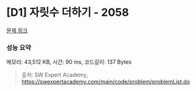 # [D1] 자릿수 더하기 - 2058 

[문제 링크](https://swexpertacademy.com/main/code/problem/problemDetail.do?contestProbId=AV5QPRjqA10DFAUq) 

### 성능 요약

메모리: 43,512 KB, 시간: 90 ms, 코드길이: 137 Bytes



> 출처: SW Expert Academy, https://swexpertacademy.com/main/code/problem/problemList.do